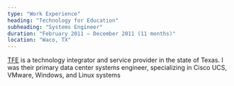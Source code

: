 ```yaml
---
type: "Work Experience"
heading: "Technology for Education"
subheading: "Systems Engineer"
duration: "February 2011 – December 2011 (11 months)"
location: "Waco, TX"
---
```


<a href="http://tfe-wordpress.tfeconnect.com/blog/" target="_blank">TFE</a> is a technology integrator and service provider in the state of Texas. I was their primary data center systems engineer, specializing in Cisco UCS, VMware, Windows, and Linux systems
